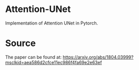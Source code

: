 # Attention-UNet

Implementation of Attention UNet in Pytorch. 

# Source
The paper can be found at: https://arxiv.org/abs/1804.03999?msclkid=aea586d2cfce11ec986f4fa69e2e63ef
